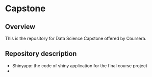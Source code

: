 # Capstone

## Overview
This is the repository for Data Science Capstone offered by Coursera.

## Repository description
- Shinyapp: the code of shiny application for the final course project 
- 
